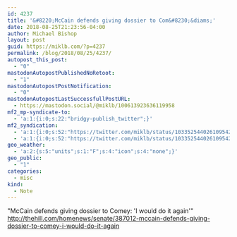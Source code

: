 ```yaml
---
id: 4237
title: '&#8220;McCain defends giving dossier to Com&#8230;&diams;'
date: 2018-08-25T21:23:56-04:00
author: Michael Bishop
layout: post
guid: https://miklb.com/?p=4237
permalink: /blog/2018/08/25/4237/
autopost_this_post:
  - "0"
mastodonAutopostPublishedNoRetoot:
  - "1"
mastodonAutopostPostNotification:
  - "0"
mastodonAutopostLastSuccessfullPostURL:
  - https://mastodon.social/@miklb/100613923636119958
mf2_mp-syndicate-to:
  - 'a:1:{i:0;s:22:"bridgy-publish_twitter";}'
mf2_syndication:
  - 'a:1:{i:0;s:52:"https://twitter.com/miklb/status/1033525440261095424";}'
  - 'a:1:{i:0;s:52:"https://twitter.com/miklb/status/1033525440261095424";}'
geo_weather:
  - 'a:2:{s:5:"units";s:1:"F";s:4:"icon";s:4:"none";}'
geo_public:
  - "1"
categories:
  - misc
kind:
  - Note
---
```

"McCain defends giving dossier to Comey: 'I would do it again'" http://thehill.com/homenews/senate/387012-mccain-defends-giving-dossier-to-comey-i-would-do-it-again